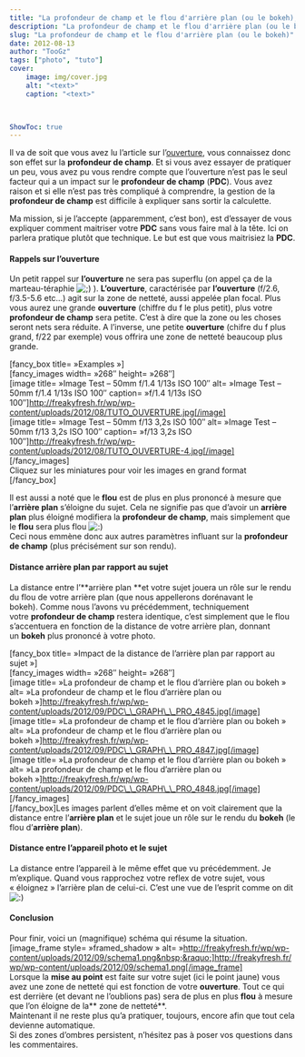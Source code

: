 ```yaml
---
title: "La profondeur de champ et le flou d'arrière plan (ou le bokeh), quelques explications"
description: "La profondeur de champ et le flou d'arrière plan (ou le bokeh)"
slug: "La profondeur de champ et le flou d'arrière plan (ou le bokeh)"
date: 2012-08-13
author: "TooGz"
tags: ["photo", "tuto"]
cover:
    image: img/cover.jpg
    alt: "<text>"
    caption: "<text>"
    


ShowToc: true
---
```

Il va de soit que vous avez lu l&rsquo;article sur l&rsquo;[ouverture][1], vous connaissez donc son effet sur la **profondeur de champ**. Et si vous avez essayer de pratiquer un peu, vous avez pu vous rendre compte que l&rsquo;ouverture n&rsquo;est pas le seul facteur qui a un impact sur le **profondeur de champ** (**PDC**). Vous avez raison et si elle n&rsquo;est pas très compliqué à comprendre, la gestion de la **profondeur de champ** est difficile à expliquer sans sortir la calculette.

Ma mission, si je l&rsquo;accepte (apparemment, c&rsquo;est bon), est d&rsquo;essayer de vous expliquer comment maitriser votre **PDC** sans vous faire mal à la tête. Ici on parlera pratique plutôt que technique. Le but est que vous maitrisiez la **PDC**.

#### Rappels sur l&rsquo;ouverture

Un petit rappel sur **l&rsquo;ouverture** ne sera pas superflu (on appel ça de la marteau-téraphie <img src="http://freakyfresh.fr/wp/wp-includes/images/smilies/icon_wink.gif" alt=";)" class="wp-smiley" /> ). **L&rsquo;ouverture**, caractérisée par **l&rsquo;ouverture** (f/2.6, f/3.5-5.6 etc…) agit sur la zone de netteté, aussi appelée plan focal. Plus vous aurez une grande **ouverture** (chiffre du f le plus petit), plus votre **profondeur de champ** sera petite. C&rsquo;est à dire que la zone ou les choses seront nets sera réduite. A l&rsquo;inverse, une petite **ouverture** (chifre du f plus grand, f/22 par exemple) vous offrira une zone de netteté beaucoup plus grande.

[fancy_box title=&nbsp;&raquo;Examples&nbsp;&raquo;]  
[fancy_images width=&nbsp;&raquo;268&Prime; height=&nbsp;&raquo;268&Prime;]  
[image title=&nbsp;&raquo;Image Test &#8211; 50mm f/1.4 1/13s ISO 100&Prime; alt=&nbsp;&raquo;Image Test &#8211; 50mm f/1.4 1/13s ISO 100&Prime; caption=&nbsp;&raquo;f/1.4 1/13s ISO 100&Prime;]http://freakyfresh.fr/wp/wp-content/uploads/2012/08/TUTO_OUVERTURE.jpg[/image]  
[image title=&nbsp;&raquo;Image Test &#8211; 50mm f/13 3,2s ISO 100&Prime; alt=&nbsp;&raquo;Image Test &#8211; 50mm f/13 3,2s ISO 100&Prime; caption=&nbsp;&raquo;f/13 3,2s ISO 100&Prime;]http://freakyfresh.fr/wp/wp-content/uploads/2012/08/TUTO_OUVERTURE-4.jpg[/image]  
[/fancy_images]  
Cliquez sur les miniatures pour voir les images en grand format  
[/fancy_box]

Il est aussi a noté que le **flou** est de plus en plus prononcé à mesure que l&rsquo;**arrière plan** s&rsquo;éloigne du sujet. Cela ne signifie pas que d&rsquo;avoir un **arrière plan** plus éloigné modifiera la **profondeur de champ**, mais simplement que le **flou** sera plus flou <img src="http://freakyfresh.fr/wp/wp-includes/images/smilies/icon_smile.gif" alt=":)" class="wp-smiley" />  
Ceci nous emmène donc aux autres paramètres influant sur la **profondeur de champ** (plus précisément sur son rendu).

#### Distance arrière plan par rapport au sujet

La distance entre l&rsquo;**arrière plan **et votre sujet jouera un rôle sur le rendu du flou de votre arrière plan (que nous appellerons dorénavant le bokeh). Comme nous l&rsquo;avons vu précédemment, techniquement votre **profondeur de champ** restera identique, c&rsquo;est simplement que le flou s&rsquo;accentuera en fonction de la distance de votre arrière plan, donnant un **bokeh** plus prononcé à votre photo.

[fancy_box title=&nbsp;&raquo;Impact de la distance de l&rsquo;arrière plan par rapport au sujet&nbsp;&raquo;]  
[fancy_images width=&nbsp;&raquo;268&Prime; height=&nbsp;&raquo;268&Prime;]  
[image title=&nbsp;&raquo;La profondeur de champ et le flou d&rsquo;arrière plan ou bokeh&nbsp;&raquo; alt=&nbsp;&raquo;La profondeur de champ et le flou d&rsquo;arrière plan ou bokeh&nbsp;&raquo;]http://freakyfresh.fr/wp/wp-content/uploads/2012/09/PDC\_\_GRAPH\_\_PRO_4845.jpg[/image]  
[image title=&nbsp;&raquo;La profondeur de champ et le flou d&rsquo;arrière plan ou bokeh&nbsp;&raquo; alt=&nbsp;&raquo;La profondeur de champ et le flou d&rsquo;arrière plan ou bokeh&nbsp;&raquo;]http://freakyfresh.fr/wp/wp-content/uploads/2012/09/PDC\_\_GRAPH\_\_PRO_4847.jpg[/image]  
[image title=&nbsp;&raquo;La profondeur de champ et le flou d&rsquo;arrière plan ou bokeh&nbsp;&raquo; alt=&nbsp;&raquo;La profondeur de champ et le flou d&rsquo;arrière plan ou bokeh&nbsp;&raquo;]http://freakyfresh.fr/wp/wp-content/uploads/2012/09/PDC\_\_GRAPH\_\_PRO_4848.jpg[/image]  
[/fancy_images]  
[/fancy_box]Les images parlent d&rsquo;elles même et on voit clairement que la distance entre l&rsquo;**arrière plan** et le sujet joue un rôle sur le rendu du **bokeh** (le flou d&rsquo;**arrière plan**).

#### Distance entre l&rsquo;appareil photo et le sujet

La distance entre l&rsquo;appareil à le même effet que vu précédemment. Je m&rsquo;explique. Quand vous rapprochez votre reflex de votre sujet, vous &laquo;&nbsp;éloignez&nbsp;&raquo; l&rsquo;arrière plan de celui-ci. C&rsquo;est une vue de l&rsquo;esprit comme on dit <img src="http://freakyfresh.fr/wp/wp-includes/images/smilies/icon_smile.gif" alt=":)" class="wp-smiley" />

#### Conclusion

Pour finir, voici un (magnifique) schéma qui résume la situation.  
[image\_frame style=&nbsp;&raquo;framed\_shadow&nbsp;&raquo; alt=&nbsp;&raquo;http://freakyfresh.fr/wp/wp-content/uploads/2012/09/schema1.png&nbsp;&raquo;]http://freakyfresh.fr/wp/wp-content/uploads/2012/09/schema1.png[/image_frame]  
Lorsque la **mise au point** est faite sur votre sujet (ici le point jaune) vous avez une zone de netteté qui est fonction de votre **ouverture**. Tout ce qui est derrière (et devant ne l&rsquo;oublions pas) sera de plus en plus **flou** à mesure que l&rsquo;on éloigne de la** zone de netteté**.  
Maintenant il ne reste plus qu&rsquo;a pratiquer, toujours, encore afin que tout cela devienne automatique.  
Si des zones d&rsquo;ombres persistent, n&rsquo;hésitez pas à poser vos questions dans les commentaires.

 [1]: http://freakyfresh.fr/les-bases-de-la-photographie-part-1-3-ouverture/ "Les bases de la photographie [PART 1/3]: l’Ouverture."